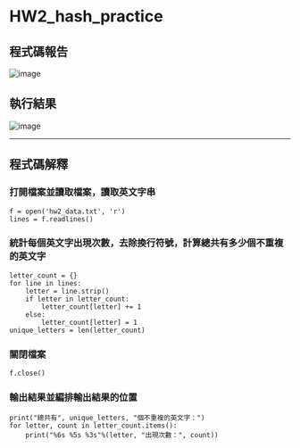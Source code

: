 # HW2_hash_practice
## 程式碼報告
![image](https://github.com/TMUb908111071/HW2_hash_practice/assets/161851654/e1ed33f0-b4bb-495a-abc2-9540d7b7af88)
## 執行結果
![image](https://github.com/TMUb908111071/HW2_hash_practice/assets/161851654/f2ac39e6-6aea-4c4e-b04a-fa18dfdb2f00)
***
## 程式碼解釋
### 打開檔案並讀取檔案，讀取英文字串
```
f = open('hw2_data.txt', 'r')
lines = f.readlines()
```

### 統計每個英文字出現次數，去除換行符號，計算總共有多少個不重複的英文字
```
letter_count = {}
for line in lines:
    letter = line.strip()
    if letter in letter_count:
        letter_count[letter] += 1
    else:
        letter_count[letter] = 1
unique_letters = len(letter_count)
```
### 關閉檔案
```
f.close()
```
### 輸出結果並編排輸出結果的位置
```
print("總共有", unique_letters, "個不重複的英文字：")
for letter, count in letter_count.items():
    print("%6s %5s %3s"%(letter, "出現次數：", count))
```
